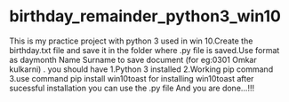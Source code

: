 # birthday_remainder_python3_win10
This is my practice project with python 3 used in win 10.Create the birthday.txt file and save it in the folder where .py file is saved.Use format as daymonth Name Surname to save document (for eg:0301 Omkar kulkarni) .
you should have 
1.Python 3 installed 
2.Working pip command 
3.use command pip install win10toast for installing win10toast after sucessful installation you can use the .py file 
And you are done...!!!
